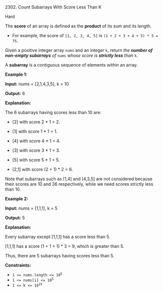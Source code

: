 2302\. Count Subarrays With Score Less Than K

Hard

The **score** of an array is defined as the **product** of its sum and its length.

*   For example, the score of `[1, 2, 3, 4, 5]` is `(1 + 2 + 3 + 4 + 5) * 5 = 75`.

Given a positive integer array `nums` and an integer `k`, return _the **number of non-empty subarrays** of_ `nums` _whose score is **strictly less** than_ `k`.

A **subarray** is a contiguous sequence of elements within an array.

**Example 1:**

**Input:** nums = [2,1,4,3,5], k = 10

**Output:** 6

**Explanation:**

The 6 subarrays having scores less than 10 are:

- [2] with score 2 \* 1 = 2.

- [1] with score 1 \* 1 = 1.

- [4] with score 4 \* 1 = 4.

- [3] with score 3 \* 1 = 3.

- [5] with score 5 \* 1 = 5.

- [2,1] with score (2 + 1) \* 2 = 6.

Note that subarrays such as [1,4] and [4,3,5] are not considered because their scores are 10 and 36 respectively, while we need scores strictly less than 10.

**Example 2:**

**Input:** nums = [1,1,1], k = 5

**Output:** 5

**Explanation:**

Every subarray except [1,1,1] has a score less than 5.

[1,1,1] has a score (1 + 1 + 1) \* 3 = 9, which is greater than 5.

Thus, there are 5 subarrays having scores less than 5. 

**Constraints:**

*   <code>1 <= nums.length <= 10<sup>5</sup></code>
*   <code>1 <= nums[i] <= 10<sup>5</sup></code>
*   <code>1 <= k <= 10<sup>15</sup></code>